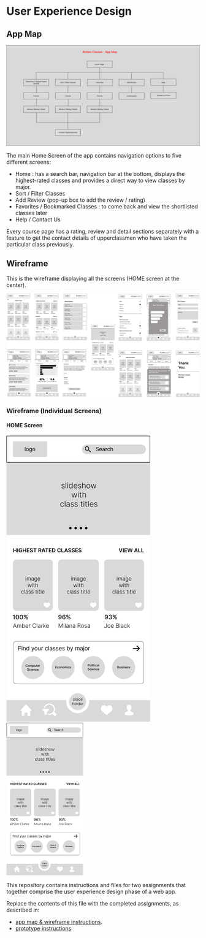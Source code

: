 # User Experience Design

## App Map
![](ux-design/AppMap.png)

The main Home Screen of the app contains navigation options to five different screens:
- Home : has a search bar, navigation bar at the bottom, displays the highest-rated classes and provides a direct way to view classes by major.
- Sort / Filter Classes
- Add Review (pop-up box to add the review / rating)
- Favorites / Bookmarked Classes : to come back and view the shortlisted classes later
- Help / Contact Us

Every course page has a rating, review and detail sections separately with a feature to get the contact details of upperclassmen who have taken the particular class previously.

## Wireframe

This is the wireframe displaying all the screens (HOME screen at the center).

![](ux-design/BigWireframe.png)

### Wireframe (Individual Screens)

#### HOME Screen
![](ux-design/Home.png)
<img src="https://github.com/agiledev-students-fall2022/final-project-team-rotten-classes/blob/master/ux-design/Home.png" width="200">

This repository contains instructions and files for two assignments that together comprise the user experience design phase of a web app.

Replace the contents of this file with the completed assignments, as described in:

- [app map & wireframe instructions](instructions-0a-app-map-wireframes.md).
- [prototype instructions](instructions-0b-prototyping.md)
